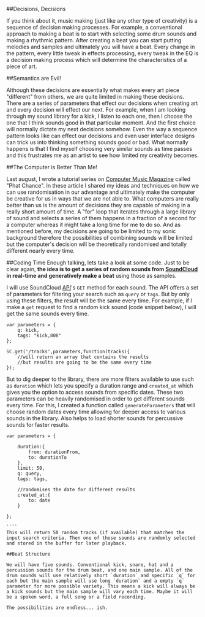 ##Decisions, Decisions

If you think about it, music making (just like any other type of creativity) is a sequence of decision making processes. For example, a conventional approach to making a beat is to start with selecting some drum sounds and making a rhythmic pattern. After creating a beat you can start putting melodies and samples and ultimately you will have a beat. Every change in the pattern, every little tweak in effects processing, every tweak in the EQ is a decision making process which will determine the characteristics of a piece of art. 

##Semantics are Evil!

Although these decisions are essentially what makes every art piece "different" from others, we are quite limited in making these decisions. There are a series of parameters that effect our decisions when creating art and every decision will effect our next. For example, when I am looking through my sound library for a kick, I listen to each one, then I choose the one that I think sounds good in that particular moment. And the first choice will normally dictate my next decisions somehow. Even the way a sequence pattern looks like can effect our decisions and even user interface designs can trick us into thinking something sounds good or bad. What normally happens is that I find myself choosing very similar sounds as time passes and this frustrates me as an artist to see how limited my creativity becomes. 

##The Computer is Better Than Me!

Last august, I wrote a tutorial series on [Computer Music Magazine](http://www.musicradar.com/computermusic) called "Phat Chance". In these article I shared my ideas and techniques on how we can use randomisation in our advantage and ultimately make the computer be creative for us in ways that we are not able to. What computers are really better than us is the amount of decisions they are capable of making in a really short amount of time. A "for" loop that iterates through a large library of sound and selects a series of them happens in a fraction of a second for a computer whereas it might take a long time for me to do so. And as mentioned before, my decisions are going to be limited to my sonic background therefore the possibilities of combining sounds will be limited but the computer's decision will be theoretically randomised and totally different nearly every time.

##Coding Time
Enough talking, lets take a look at some code. Just to be clear again, __the idea is to get a series of random sounds from [SoundCloud](http://www.soundcloud.com/) in real-time and generatively make a beat__ using those as samples.

I will use SoundCloud [API](https://developers.soundcloud.com/docs/api/reference#tracks)'s `GET` method for each sound. The API offers a set of parameters for filtering your search such as `query` or `tags`. But by only using these filters, the result will be the same every time. For example, if I make a `get` request to find a random kick sound (code snippet below), I will get the same sounds every time.

`````
var parameters = {
    q: kick,
    tags: "kick,808"
};

SC.get('/tracks',parameters,function(tracks){
    //will return an array that contains the results
    //but results are going to be the same every time
});
`````
But to dig deeper to the library, there are more filters available to use such as `duration` which lets you specify a duration range and `created_at` which gives you the option to access sounds from specific dates. These two parameters can be heavily randomised in order to get different sounds every time. For this, I created a function called `generateParameters` that will choose random dates every time allowing for deeper access to various sounds in the library. Also helps to load shorter sounds for percussive sounds for faster results.

`````
var parameters = {

    duration:{
		from: durationFrom,
		to: durationTo
	},
	limit: 50,
	q: query,
	tags: tags,

	//randomises the date for different results	
	created_at:{
		to: date
	}
		
};
    
````
This will return 50 random tracks (if available) that matches the input search criteria. Then one of those sounds are randomly selected and stored in the buffer for later playback.

##Beat Structure

We will have five sounds. Conventional kick, snare, hat and a percussion sounds for the drum beat, and one main sample. All of the drum sounds will use relatively short `duration` and specific `q` for each but the main sample will use long `duration` and a empty `q` parameter for more possible variety. This means a kick will always be a kick sounds but the main sample will vary each time. Maybe it will be a spoken word, a full song or a field recording.

The possibilities are endless... ish.